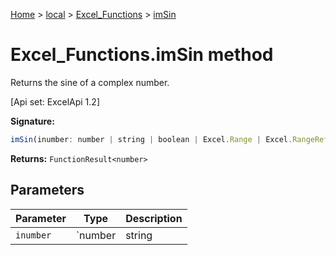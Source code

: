 [Home](./index) &gt; [local](local.md) &gt; [Excel\_Functions](local.excel_functions.md) &gt; [imSin](local.excel_functions.imsin.md)

# Excel\_Functions.imSin method

Returns the sine of a complex number. 

 \[Api set: ExcelApi 1.2\]

**Signature:**
```javascript
imSin(inumber: number | string | boolean | Excel.Range | Excel.RangeReference | Excel.FunctionResult<any>): FunctionResult<number>;
```
**Returns:** `FunctionResult<number>`

## Parameters

|  Parameter | Type | Description |
|  --- | --- | --- |
|  `inumber` | `number | string | boolean | Excel.Range | Excel.RangeReference | Excel.FunctionResult<any>` |  |

